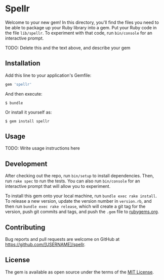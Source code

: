 # Spellr

Welcome to your new gem! In this directory, you'll find the files you need to be able to package up your Ruby library into a gem. Put your Ruby code in the file `lib/spellr`. To experiment with that code, run `bin/console` for an interactive prompt.

TODO: Delete this and the text above, and describe your gem

## Installation

Add this line to your application's Gemfile:

```ruby
gem 'spellr'
```

And then execute:

    $ bundle

Or install it yourself as:

    $ gem install spellr

## Usage

TODO: Write usage instructions here

## Development

After checking out the repo, run `bin/setup` to install dependencies. Then, run `rake spec` to run the tests. You can also run `bin/console` for an interactive prompt that will allow you to experiment.

To install this gem onto your local machine, run `bundle exec rake install`. To release a new version, update the version number in `version.rb`, and then run `bundle exec rake release`, which will create a git tag for the version, push git commits and tags, and push the `.gem` file to [rubygems.org](https://rubygems.org).

## Contributing

Bug reports and pull requests are welcome on GitHub at https://github.com/[USERNAME]/spellr.

## License

The gem is available as open source under the terms of the [MIT License](https://opensource.org/licenses/MIT).
